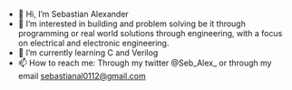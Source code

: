 - 👋 Hi, I’m Sebastian Alexander
- 👀 I’m interested in building and problem solving be it through programming or real world solutions through engineering, with a focus on electrical and electronic engineering.
- 🌱 I’m currently learning C and Verilog
- 📫 How to reach me: Through my twitter @Seb_Alex_ or through my email sebastianal0112@gmail.com

<!---
Sebastian-JE-Alexander/Sebastian-JE-Alexander is a ✨ special ✨ repository because its `README.md` (this file) appears on your GitHub profile.
You can click the Preview link to take a look at your changes.
--->
